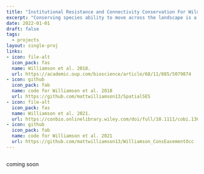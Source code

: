```yaml
---
title: "Institutional Resistance and Connectivity Conservation For Wildlife"
excerpt: "Conserving species ability to move across the landscape is a spatially constrained collective action problem. We develop data and methods to improve the institutions designed to maintain or enhance connectivity"
date: 2022-01-01
draft: false
tags:
  - projects
layout: single-proj
links:
- icon: file-alt
  icon_pack: fas
  name: Williamson et al. 2018.
  url: https://academic.oup.com/bioscience/article/68/11/885/5079874
- icon: github
  icon_pack: fab
  name: code for Williamson et al. 2018
  url: https://github.com/mattwilliamson13/SpatialSES
- icon: file-alt
  icon_pack: fas
  name: Williamson et al. 2021.
  url: https://conbio.onlinelibrary.wiley.com/doi/full/10.1111/cobi.13673  
- icon: github
  icon_pack: fab
  name: code for Williamson et al. 2021
  url: https://github.com/mattwilliamson13/Williamson_ConsEasementOcc
---
```


![]()

coming soon


